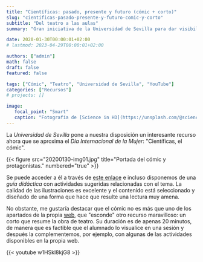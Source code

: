 ```yaml
---
title: "Científicas: pasado, presente y futuro (cómic + corto)"
slug: "cientificas-pasado-presente-y-futuro-comic-y-corto"
subtitle: "Del teatro a las aulas"
summary: "Gran iniciativa de la Universidad de Sevilla para dar visibilidad a la presencia de mujeres en la ciencia en todas las épocas."

date: 2020-01-30T00:00:01+02:00
# lastmod: 2023-04-29T00:00:01+02:00

authors: ["admin"]
math: false
draft: false
featured: false

tags: ["Cómic", "Teatro", "Universidad de Sevilla", "YouTube"]
categories: ["Recursos"]
# projects: []

image:
   focal_point: "Smart"
   caption: "Fotografía de [Science in HD](https://unsplash.com/@scienceinhd), disponible en [Unsplash](https://unsplash.com/photos/FaNUdWGJqBg)."
---
```


La *Universidad de Sevilla* pone a nuestra disposición un interesante recurso ahora que se aproxima el *Día Internacional de la Mujer*: "Científicas, el cómic".

{{< figure src="20200130-img01.jpg" title="Portada del cómic y protagonistas." numbered="true" >}}

Se puede acceder a él a través de [este enlace](http://institucional.us.es/cientificas/comic/) e incluso disponemos de una *guía didáctica* con actividades sugeridas relacionadas con el tema. La calidad de las ilustraciones es excelente y el contenido está seleccionado y diseñado de una forma que hace que resulte una lectura muy amena.

No obstante, me gustaría destacar que el cómic no es más que uno de los apartados de la propia [web](http://institucional.us.es/cientificas/), que "esconde" otro recurso maravilloso: un corto que resume la obra de teatro. Su duración es de apenas 20 minutos, de manera que es factible que el alumnado lo visualice en una sesión y después la complementemos, por ejemplo, con algunas de las actividades disponibles en la propia web.

{{< youtube w1HSkl8kjG8 >}}

